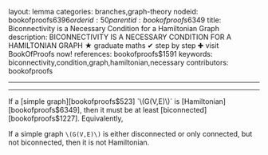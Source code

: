 layout: lemma
categories: branches,graph-theory
nodeid: bookofproofs$6396
orderid: 50
parentid: bookofproofs$6349
title: Biconnectivity is a Necessary Condition for a Hamiltonian Graph
description: BICONNECTIVITY IS A NECESSARY CONDITION FOR A HAMILTONIAN GRAPH &#9733; graduate maths &#10004; step by step &#10010; visit BookOfProofs now!
references: bookofproofs$1591
keywords: biconnectivity,condition,graph,hamiltonian,necessary
contributors: bookofproofs

---


---

If a [simple graph][bookofproofs$523] `\(G(V,E)\)` is [Hamiltonian][bookofproofs$6349], then it must be at least [biconnected][bookofproofs$1227].
Equivalently,

If a simple graph `\(G(V,E)\)` is either disconnected or only connected, but not biconnected, then it is not Hamiltonian.
